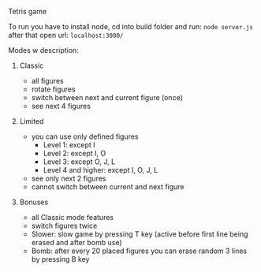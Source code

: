 Tetris game

To run you have to install node, cd into build folder and run:
```node server.js```
after that open url:
```localhost:3000/```

Modes w description: 

1. Classic
    - all figures
    - rotate figures
    - switch between next and current figure (once)
    - see next 4 figures

2. Limited
    - you can use only defined figures
        - Level 1: except I
        - Level 2: except I, O
        - Level 3: except O, J, L
        - Level 4 and higher: except I, O, J, L
    - see only next 2 figures
    - cannot switch between current and next figure

3. Bonuses
    - all Classic mode features
    - switch figures twice
    - Slower: slow game by pressing T key (active before first line being erased and after bomb use)
    - Bomb: after every 20 placed figures you can erase random 3 lines by pressing B key
